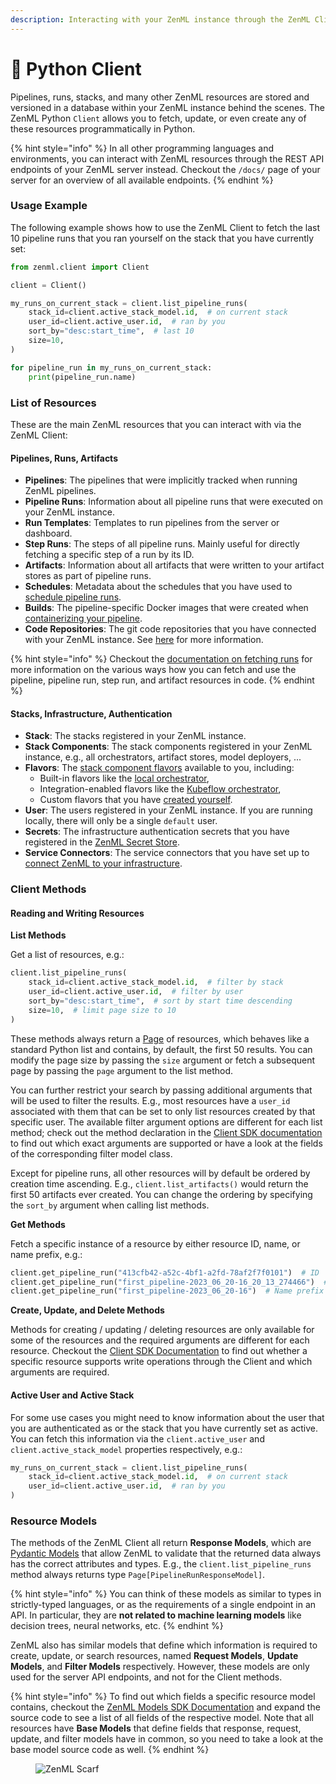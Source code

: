 ```yaml
---
description: Interacting with your ZenML instance through the ZenML Client.
---
```


# 🐍 Python Client

Pipelines, runs, stacks, and many other ZenML resources are stored and versioned in a database within your ZenML instance behind the scenes. The ZenML Python `Client` allows you to fetch, update, or even create any of these resources programmatically in Python.

{% hint style="info" %}
In all other programming languages and environments, you can interact with ZenML resources through the REST API endpoints of your ZenML server instead. Checkout the `/docs/` page of your server for an overview of all available endpoints.
{% endhint %}

### Usage Example

The following example shows how to use the ZenML Client to fetch the last 10 pipeline runs that you ran yourself on the stack that you have currently set:

```python
from zenml.client import Client

client = Client()

my_runs_on_current_stack = client.list_pipeline_runs(
    stack_id=client.active_stack_model.id,  # on current stack
    user_id=client.active_user.id,  # ran by you
    sort_by="desc:start_time",  # last 10
    size=10,
)

for pipeline_run in my_runs_on_current_stack:
    print(pipeline_run.name)
```

### List of Resources

These are the main ZenML resources that you can interact with via the ZenML Client:

#### Pipelines, Runs, Artifacts

* **Pipelines**: The pipelines that were implicitly tracked when running ZenML pipelines.
* **Pipeline Runs**: Information about all pipeline runs that were executed on your ZenML instance.
* **Run Templates**: Templates to run pipelines from the server or dashboard.
* **Step Runs**: The steps of all pipeline runs. Mainly useful for directly fetching a specific step of a run by its ID.
* **Artifacts**: Information about all artifacts that were written to your artifact stores as part of pipeline runs.
* **Schedules**: Metadata about the schedules that you have used to [schedule pipeline runs](../how-to/pipeline-development/build-pipelines/schedule-a-pipeline.md).
* **Builds**: The pipeline-specific Docker images that were created when [containerizing your pipeline](../how-to/customize-docker-builds/README.md).
* **Code Repositories**: The git code repositories that you have connected with your ZenML instance. See [here](../user-guide/production-guide/connect-code-repository.md) for more information.

{% hint style="info" %}
Checkout the [documentation on fetching runs](../how-to/pipeline-development/build-pipelines/fetching-pipelines.md) for more information on the various ways how you can fetch and use the pipeline, pipeline run, step run, and artifact resources in code.
{% endhint %}

#### Stacks, Infrastructure, Authentication

* **Stack**: The stacks registered in your ZenML instance.
* **Stack Components**: The stack components registered in your ZenML instance, e.g., all orchestrators, artifact stores, model deployers, ...
* **Flavors**: The [stack component flavors](../getting-started/core-concepts.md#flavor) available to you, including:
  * Built-in flavors like the [local orchestrator](../component-guide/orchestrators/local.md),
  * Integration-enabled flavors like the [Kubeflow orchestrator](../component-guide/orchestrators/kubeflow.md),
  * Custom flavors that you have [created yourself](../how-to/infrastructure-deployment/stack-deployment/implement-a-custom-stack-component.md).
* **User**: The users registered in your ZenML instance. If you are running locally, there will only be a single `default` user.
* **Secrets**: The infrastructure authentication secrets that you have registered in the [ZenML Secret Store](../how-to/interact-with-secrets.md).
* **Service Connectors**: The service connectors that you have set up to [connect ZenML to your infrastructure](../how-to/auth-management/README.md).

### Client Methods

#### Reading and Writing Resources

**List Methods**

Get a list of resources, e.g.:

```python
client.list_pipeline_runs(
    stack_id=client.active_stack_model.id,  # filter by stack
    user_id=client.active_user.id,  # filter by user
    sort_by="desc:start_time",  # sort by start time descending
    size=10,  # limit page size to 10
)
```

These methods always return a [Page](https://sdkdocs.zenml.io/latest/core\_code\_docs/core-models/#zenml.models.page\_model) of resources, which behaves like a standard Python list and contains, by default, the first 50 results. You can modify the page size by passing the `size` argument or fetch a subsequent page by passing the `page` argument to the list method.

You can further restrict your search by passing additional arguments that will be used to filter the results. E.g., most resources have a `user_id` associated with them that can be set to only list resources created by that specific user. The available filter argument options are different for each list method; check out the method declaration in the [Client SDK documentation](https://sdkdocs.zenml.io/latest/core\_code\_docs/core-client/) to find out which exact arguments are supported or have a look at the fields of the corresponding filter model class.

Except for pipeline runs, all other resources will by default be ordered by creation time ascending. E.g., `client.list_artifacts()` would return the first 50 artifacts ever created. You can change the ordering by specifying the `sort_by` argument when calling list methods.

**Get Methods**

Fetch a specific instance of a resource by either resource ID, name, or name prefix, e.g.:

```python
client.get_pipeline_run("413cfb42-a52c-4bf1-a2fd-78af2f7f0101")  # ID
client.get_pipeline_run("first_pipeline-2023_06_20-16_20_13_274466")  # Name
client.get_pipeline_run("first_pipeline-2023_06_20-16")  # Name prefix
```

**Create, Update, and Delete Methods**

Methods for creating / updating / deleting resources are only available for some of the resources and the required arguments are different for each resource. Checkout the [Client SDK Documentation](https://sdkdocs.zenml.io/latest/core\_code\_docs/core-client/) to find out whether a specific resource supports write operations through the Client and which arguments are required.

#### Active User and Active Stack

For some use cases you might need to know information about the user that you are authenticated as or the stack that you have currently set as active. You can fetch this information via the `client.active_user` and `client.active_stack_model` properties respectively, e.g.:

```python
my_runs_on_current_stack = client.list_pipeline_runs(
    stack_id=client.active_stack_model.id,  # on current stack
    user_id=client.active_user.id,  # ran by you
)
```

### Resource Models

The methods of the ZenML Client all return **Response Models**, which are [Pydantic Models](https://docs.pydantic.dev/latest/usage/models/) that allow ZenML to validate that the returned data always has the correct attributes and types. E.g., the `client.list_pipeline_runs` method always returns type `Page[PipelineRunResponseModel]`.

{% hint style="info" %}
You can think of these models as similar to types in strictly-typed languages, or as the requirements of a single endpoint in an API. In particular, they are **not related to machine learning models** like decision trees, neural networks, etc.
{% endhint %}

ZenML also has similar models that define which information is required to create, update, or search resources, named **Request Models**, **Update Models**, and **Filter Models** respectively. However, these models are only used for the server API endpoints, and not for the Client methods.

{% hint style="info" %}
To find out which fields a specific resource model contains, checkout the [ZenML Models SDK Documentation](https://sdkdocs.zenml.io/latest/core\_code\_docs/core-models/#zenml.models) and expand the source code to see a list of all fields of the respective model. Note that all resources have **Base Models** that define fields that response, request, update, and filter models have in common, so you need to take a look at the base model source code as well.
{% endhint %}

<figure><img src="https://static.scarf.sh/a.png?x-pxid=f0b4f458-0a54-4fcd-aa95-d5ee424815bc" alt="ZenML Scarf"><figcaption></figcaption></figure>
